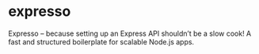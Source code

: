 # expresso
Expresso – because setting up an Express API shouldn’t be a slow cook! A fast and structured boilerplate for scalable Node.js apps.
